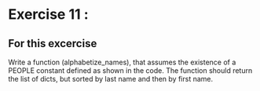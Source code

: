# Exercise 11 : 

## For this excercise
Write  a function (alphabetize_names), that assumes the existence of a PEOPLE constant defined as shown in the code.
The function should return the list of dicts, but sorted by last name and then by first name.

